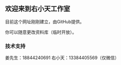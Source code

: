 ## 欢迎来到右小天工作室

目前这个网址刚刚建立，由GitHub提供。

你可以随意更改资料库（临时开放）。


### 技术支持

姜先生：18844240691 右小天：13384405569（仅微信）
